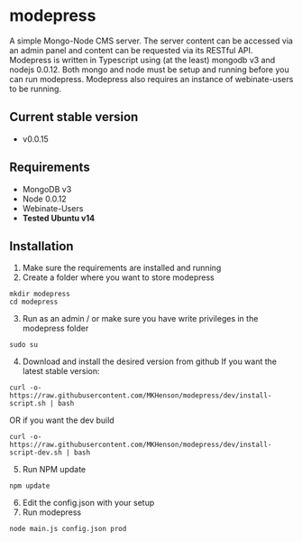 # modepress
A simple Mongo-Node CMS server. The server content can be accessed via an admin 
panel and content can be requested via its RESTful API.
Modepress is written in Typescript using (at the least) mongodb v3 and nodejs 0.0.12. 
Both mongo and node must be setup and running before you can run modepress.
Modepress also requires an instance of webinate-users to be running.

## Current stable version
* v0.0.15

## Requirements
* MongoDB v3
* Node 0.0.12
* Webinate-Users
* **Tested Ubuntu v14**

## Installation

1. Make sure the requirements are installed and running
2. Create a folder where you want to store modepress

```
mkdir modepress
cd modepress
```

3. Run as an admin / or make sure you have write privileges in the modepress folder
```
sudo su
```

4. Download and install the desired version from github
If you want the latest stable version:

```
curl -o- https://raw.githubusercontent.com/MKHenson/modepress/dev/install-script.sh | bash
```

OR if you want the dev build

```
curl -o- https://raw.githubusercontent.com/MKHenson/modepress/dev/install-script-dev.sh | bash
```

5. Run NPM update

```
npm update
```

6. Edit the config.json with your setup
7. Run modepress

```
node main.js config.json prod
```

